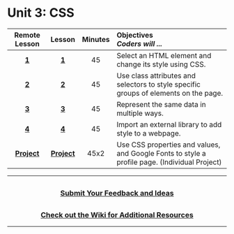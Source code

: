 # Unit 3: CSS

| Remote Lesson |                                                       Lesson                                                        | Minutes | Objectives <br> _Coders will ..._                                                             |
|:-----:| :-----------------------------------------------------------------------------------------------------------------: | :-----: | :-------------------------------------------------------------------------------------------- |
| [**1**]()|    [**1**](https://docs.google.com/presentation/d/1sRNznw6Dj270EfuuQIKGHd9fdOYWjv4x2Mf4REcFkO8/edit?usp=sharing)    |   45    | Select an HTML element and change its style using CSS.                                        |
| [**2**]()|    [**2**](https://docs.google.com/presentation/d/18MHX3WvGbxhjk_683_mF-l7LGpnnMQRgywb1nQUyH1U/edit?usp=sharing)    |   45    | Use class attributes and selectors to style specific groups of elements on the page.          |
| [**3**]()|    [**3**](https://docs.google.com/presentation/d/14uTwa8GbeOehPNT9JBWPXUhTS-vEh7x8N5F07OIwOAI/edit?usp=sharing)    |   45    | Represent the same data in multiple ways.                                                     |
| [**4**]()|    [**4**](https://docs.google.com/presentation/d/17AgfaGRv5y8PtAu54xtKhY5MeDiBFM-1hadqpl0ZNQM/edit?usp=sharing)    |   45    | Import an external library to add style to a webpage.                                         |
| [**Project**]()| [**Project**](https://docs.google.com/presentation/d/1sO0l9sid4Urrx0CWWxMw_WjA5WkYo1M_c4TjnyW5jww/edit?usp=sharing) |  45x2   | Use CSS properties and values, and Google Fonts to style a profile page. (Individual Project) |

---

## <h3 align="center"><a href="https://forms.gle/vyAD1HFwXHZMRXrr9">Submit Your Feedback and Ideas</a></h3>

## <h3 align="center"><a href="https://github.com/itscodenation/curriculum-20-21/wiki">Check out the Wiki for Additional Resources</a></h3>

---
